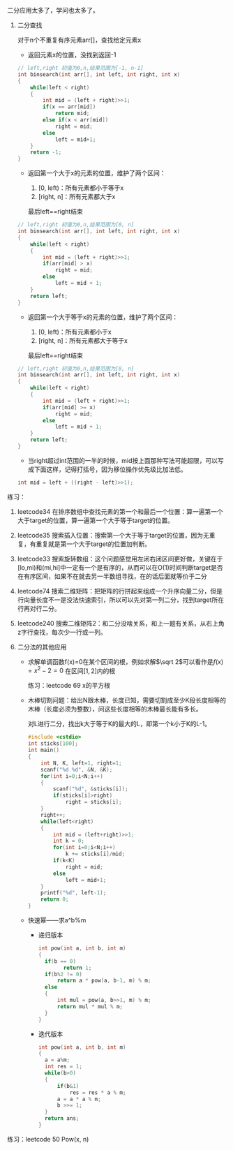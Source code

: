 二分应用太多了，学问也太多了。

1. 二分查找

   对于n个不重复有序元素arr[]，查找给定元素x

   * 返回元素x的位置，没找到返回-1

   ```c++
   // left,right 初值为0,n,结果范围为[-1, n-1]
   int binsearch(int arr[], int left, int right, int x)
   {
       while(left < right)
       {
           int mid = (left + right)>>1;
           if(x == arr[mid])
               return mid;
           else if(x < arr[mid])
               right = mid;
           else
               left = mid+1;
       }
       return -1;
   }
   ```

   * 返回第一个大于x的元素的位置，维护了两个区间：

     1. [0, left)：所有元素都小于等于x
     2. [right, n]：所有元素都大于x
   
     最后left==right结束
   
   ```c++
   // left,right 初值为0,n,结果范围为[0, n]
   int binsearch(int arr[], int left, int right, int x)
   {
       while(left < right)
       {
           int mid = (left + right)>>1;
           if(arr[mid] > x)
               right = mid;
           else
               left = mid + 1;
       }
       return left;
   }
   ```
   
   * 返回第一个大于等于x的元素的位置，维护了两个区间：
   
     1. [0, left)：所有元素都小于x
     2. [right, n]：所有元素都大于等于x
   
     最后left==right结束
   
   ```c++
   // left,right 初值为0,n,结果范围为[0, n]
   int binsearch(int arr[], int left, int right, int x)
   {
       while(left < right)
       {
           int mid = (left + right)>>1;
           if(arr[mid] >= x)
               right = mid;
           else
               left = mid + 1;
       }
       return left;
   }
   ```
   
   * 当right超过int范围的一半的时候，mid按上面那种写法可能超限，可以写成下面这样，记得打括号，因为移位操作优先级比加法低。
   
   ```c++
   int mid = left + ((right - left)>>1);
   ```



练习：

1. leetcode34 在排序数组中查找元素的第一个和最后一个位置：算一遍第一个大于target的位置，算一遍第一个大于等于target的位置。

2. leetcode35 搜索插入位置：搜索第一个大于等于target的位置，因为无重复，有重复就是第一个大于target的位置加判断。

3. leetcode33 搜索旋转数组：这个问题感觉用左闭右闭区间更好做，关键在于[lo,mi)和(mi,hi]中一定有一个是有序的，从而可以在O(1)时间判断target是否在有序区间，如果不在就去另一半数组寻找，在的话后面就等价于二分

4. leetcode74 搜索二维矩阵：把矩阵的行拼起来组成一个升序向量二分，但是行向量长度不一是没法快速索引，所以可以先对第一列二分，找到target所在行再对行二分。

5. leetcode240 搜索二维矩阵2：和二分没啥关系，和上一题有关系，从右上角z字行查找，每次少一行或一列。



2. 二分法的其他应用

      * 求解单调函数f(x)=0在某个区间的根，例如求解$\sqrt 2$可以看作是$f(x)=x^2 -2 =0$ 在区间$[1,2]$内的根
      
        练习：leetcode 69 x的平方根
      
      * 木棒切割问题：给出N跟木棒，长度已知，需要切割成至少K段长度相等的木棒（长度必须为整数），问这些长度相等的木棒最长能有多长。
      
        对L进行二分，找出k大于等于K的最大的L，即第一个k小于K的L-1。
      
        ```c++
        #include <cstdio>
        int sticks[100];
        int main()
        {
            int N, K, left=1, right=1;
            scanf("%d %d", &N, &K);
            for(int i=0;i<N;i++)
            {
                scanf("%d", &sticks[i]);
                if(sticks[i]>right)
                    right = sticks[i];
            }
            right++;
            while(left<right)
            {
                int mid = (left+right)>>1;
                int k = 0;
                for(int i=0;i<N;i++)
                    k += sticks[i]/mid;
                if(k<K)
                    right = mid;
                else
                    left = mid+1;
            }
            printf("%d", left-1);
            return 0;
        }
        ```
      
      
      * 快速幂——求a^b%m
      
        * 递归版本
      
          ```c++
          int pow(int a, int b, int m)
          {
          	if(b == 0)
                  return 1;
          	if(b%2 != 0)
          		return a * pow(a, b-1, m) % m;
          	else
          	{
          		int mul = pow(a, b>>1, m) % m;
          		return mul * mul % m;
          	}
          }
          ```
      
        * 迭代版本
      
          ```c++
          int pow(int a, int b, int m)
          {
          	a = a%m;
          	int res = 1;
          	while(b>0)
          	{
          		if(b&1)
          			res = res * a % m;
          		a = a * a % m;
          		b >>= 1;
          	}
          	return ans;
          }    
          ```
      

​练习：leetcode 50 Pow(x, n)
